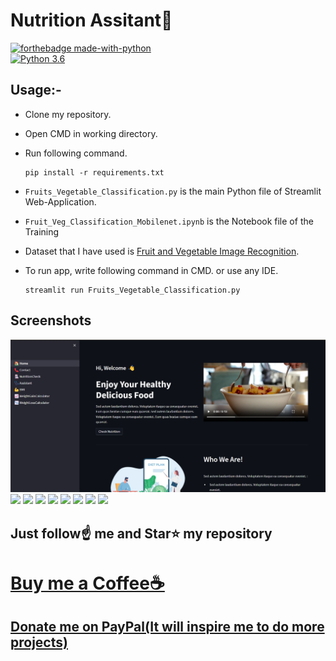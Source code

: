 # Nutrition Assitant🍅

[![forthebadge made-with-python](http://ForTheBadge.com/images/badges/made-with-python.svg)](https://www.python.org/)  
[![Python 3.6](https://img.shields.io/badge/python-3.6-blue.svg)](https://www.python.org/downloads/release/python-360/)

## Usage:-

-   Clone my repository.
-   Open CMD in working directory.
-   Run following command.

    ```
    pip install -r requirements.txt
    ```

-   `Fruits_Vegetable_Classification.py` is the main Python file of Streamlit Web-Application.
-   `Fruit_Veg_Classification_Mobilenet.ipynb` is the Notebook file of the Training
-   Dataset that I have used is [Fruit and Vegetable Image Recognition](https://www.kaggle.com/kritikseth/fruit-and-vegetable-image-recognition).
-   To run app, write following command in CMD. or use any IDE.

    ```
    streamlit run Fruits_Vegetable_Classification.py
    ```

## Screenshots

<img src="https://github.com/panchal2002/Nutrition-Assistant/blob/main/Screenshots/Home.jpeg">
<img src="https://github.com/panchal2002/Nutrition-Assistant/Screenshots/Reg-Login.jpeg">
<img src="https://github.com/panchal2002/Nutrition-Assistant/Screenshots/nutricheck.jpeg">
<img src="https://github.com/panchal2002/Nutrition-Assistant/Screenshots/nutricheck2.jpeg">
<img src="https://github.com/panchal2002/Nutrition-Assistant/Screenshots/assitant.jpeg">
<img src="https://github.com/panchal2002/Nutrition-Assistant/Screenshots/assitant2.jpeg">
<img src="https://github.com/panchal2002/Nutrition-Assistant/Screenshots/bmi.jpeg">
<img src="https://github.com/panchal2002/Nutrition-Assistant/Screenshots/wg.jpeg">
<img src="https://github.com/panchal2002/Nutrition-Assistant/Screenshots/wl.jpeg">

## Just follow☝️ me and Star⭐ my repository

# [Buy me a Coffee☕](https://www.buymeacoffee.com/spidy20)

## [Donate me on PayPal(It will inspire me to do more projects)](https://www.paypal.me/spidy1820)
